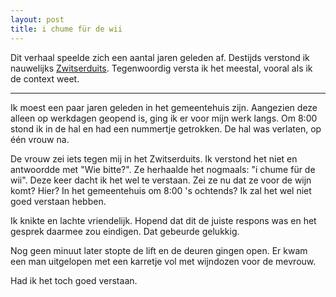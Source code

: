 ```yaml
---
layout: post
title: i chume für de wii
---
```


Dit verhaal speelde zich een aantal jaren geleden af. Destijds verstond ik nauwelijks [Zwitserduits](https://roaldin.ch/zwitserduits/). Tegenwoordig versta ik het meestal, vooral als ik de context weet.

---

Ik moest een paar jaren geleden in het gemeentehuis zijn. Aangezien deze alleen op werkdagen geopend is, ging ik er voor mijn werk langs. Om 8:00 stond ik in de hal en had een nummertje getrokken. De hal was verlaten, op één vrouw na.

De vrouw zei iets tegen mij in het Zwitserduits. Ik verstond het niet en antwoordde met "Wie bitte?". Ze herhaalde het nogmaals: "i chume für de wii". Deze keer dacht ik het wel te verstaan. Zei ze nu dat ze voor de wijn komt? Hier? In het gemeentehuis om 8:00 's ochtends? Ik zal het wel niet goed verstaan hebben.

Ik knikte en lachte vriendelijk. Hopend dat dit de juiste respons was en het gesprek daarmee zou eindigen. Dat gebeurde gelukkig.

Nog geen minuut later stopte de lift en de deuren gingen open. Er kwam een man uitgelopen met een karretje vol met wijndozen voor de mevrouw.

Had ik het toch goed verstaan.
